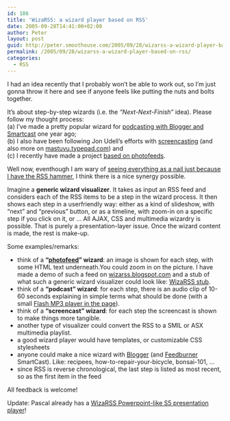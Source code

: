 ```yaml
---
id: 186
title: 'WizaRSS: a wizard player based on RSS'
date: 2005-09-28T14:41:00+02:00
author: Peter
layout: post
guid: http://peter.smoothouse.com/2005/09/28/wizarss-a-wizard-player-based-on-rss/
permalink: /2005/09/28/wizarss-a-wizard-player-based-on-rss/
categories:
  - RSS
---
```

I had an idea recently that I probably won&#8217;t be able to work out, so I&#8217;m just gonna throw it here and see if anyone feels like putting the nuts and bolts together.

It&#8217;s about step-by-step wizards (i.e. the _&#8220;Next-Next-Finish&#8221;_ idea). Please follow my thought process:  
(a) I&#8217;ve made a pretty popular wizard for [podcasting with Blogger and Smartcast](http://blog.forret.com/blog/2004/10/how-to-podcast-with-blogger-and.html) one year ago;  
(b) I also have been following Jon Udell&#8217;s efforts with [screencasting](http://weblog.infoworld.com/udell/2005/06/17.html) (and also more on [mastuvu.typepad.com](http://mastuvu.typepad.com/monuments/2005/09/screencast_scre.html)) and  
(c) I recently have made a project [based on photofeeds](http://photofeed.forret.com).

Well now, eventhough I am wary of [seeing everything as a nail just because I have the RSS hammer](http://blog.forret.com/blog/2005/09/rss-is-hammer.html), I think there is a nice synergy possible.

Imagine a **generic wizard visualizer**. It takes as input an RSS feed and considers each of the RSS items to be a step in the wizard process. It then shows each step in a userfriendly way: either as a kind of slideshow, with &#8220;next&#8221; and &#8220;previous&#8221; button, or as a timeline, with zoom-in on a specific step if you click on it, or &#8230; All AJAX, CSS and multimedia wizardry is possible. That is purely a presentation-layer issue. Once the wizard content is made, the rest is make-up.

Some examples/remarks:

  * think of a **&#8220;[photofeed](http://photofeed.forret.com)&#8221; wizard**: an image is shown for each step, with some HTML text underneath.You could zoom in on the picture. I have made a demo of such a feed on [wizarss.blogspot.com](http://wizarss.blogspot.com/) and a stub of what such a generic wizard visualizer could look like: [WizaRSS stub](http://photofeed.forret.com/photofeed/wizarss_stub.php).
  * think of a **&#8220;podcast&#8221; wizard**: for each step, there is an audio clip of 10-60 seconds explaining in simple terms what should be done (with a small [Flash MP3 player in the page](http://blog.forret.com/blog/2005/01/playing-mp3-with-embedded-flash-player.html)).
  * think of a **&#8220;screencast&#8221; wizard**: for each step the screencast is shown to make things more tangible.
  * another type of visualizer could convert the RSS to a SMIL or ASX multimedia playlist.
  * a good wizard player would have templates, or customizable CSS stylesheets
  * anyone could make a nice wizard with [Blogger](http://www.blogger.com) (and [Feedburner](http://www.feedburner.com) SmartCast). Like: recipees, how-to-repair-your-bicycle, bonsai-101, &#8230;
  * since RSS is reverse chronological, the last step is listed as most recent, so as the first item in the feed

All feedback is welcome!

Update: Pascal already has a [WizaRSS Powerpoint-like S5 presentation player](http://pascal.vanhecke.info/2005/09/28/visualising-rss-playing-with-wizarss-and-s5)!